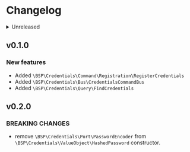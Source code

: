 # Changelog

<details>
<summary>Unreleased</summary>

### BREAKING CHANGES

### New features

### Bugfixes

</details>

## v0.1.0

### New features

- Added `\BSP\Credentials\Command\Registration\RegisterCredentials`
- Added `\BSP\Credentials\Bus\CredentialsCommandBus`
- Added `\BSP\Credentials\Query\FindCredentials`

## v0.2.0

### BREAKING CHANGES

- remove `\BSP\Credentials\Port\PasswordEncoder` from `\BSP\Credentials\ValueObject\HashedPassword` constructor.
